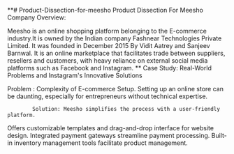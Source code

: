 **# Product-Dissection-for-meesho
Product Dissection For Meesho
Company Overview:

Meesho is an online shopping platform belonging to the E-commerce industry.It is  owned by   the  Indian  company  Fashnear  Technologies  Private  Limited.  It  was  founded   in December 2015 By Vidit Aatrey and Sanjeev Barnwal. It is an online marketplace that facilitates trade between suppliers, resellers and customers, with heavy reliance on external social media platforms such as Facebook and Instagram.
**
Case Study: Real-World Problems and Instagram's Innovative Solutions

Problem : Complexity of E-commerce Setup.
 Setting up an online store can be daunting, especially for entrepreneurs without                       technical expertise.       
       
            Solution: Meesho simplifies the process with a user-friendly platform.

Offers customizable templates and drag-and-drop interface for website design.
Integrated payment gateways streamline payment processing.
Built-in inventory management tools facilitate product management.
